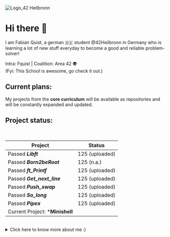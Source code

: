 ![Logo_42 Heilbronn](https://user-images.githubusercontent.com/82658678/135778265-e80ec5b8-6106-4bf4-aa9d-220770e731da.png)

# Hi there 👋

I am Fabian Quist, a german 🇩🇪 student @42Heilbronn in Germany who is learning a lot of new stuff everyday to become a good and reliable problem-solver!

Intra: Fquist |
Coalition: Area 42 :alien:
<br>(Fyi: This School is awesome, go check it out.)

## Current plans:
My projects from the **core curriculum** will be available as repositories and will be constantly expanded and updated.

 ## Project status:
<br>

| Project | Status |
| ------- | ------ |
| Passed ***Libft*** | 125 (uploaded) |
| Passed ***Born2beRoot*** | 125 (n.a.) |
| Passed ***ft_Printf*** | 125 (uploaded) |
| Passed ***Get_next_line*** | 125 (uploaded) |
| Passed ***Push_swap*** | 125 (uploaded) |
| Passed ***So_long*** | 125 (uploaded) |
| Passed ***Pipex*** | 125 (uploaded) |
| Current Project: ***Minishell** |  |

<br>
<details>  
<summary>Click here to know more about me :)</summary>
  

- 🔭 I’m currently working on: writing my own little bash together with denicem.
- 🌱 I’m currently learning: C!
- 📫 How to reach me: Email: fquist@student.42heilbronn.de | Discord: Nelixx#0195
- ⚡ Fun fact: I have a B.Sc. in cultural Anthropology/Ethnology.
</details>
